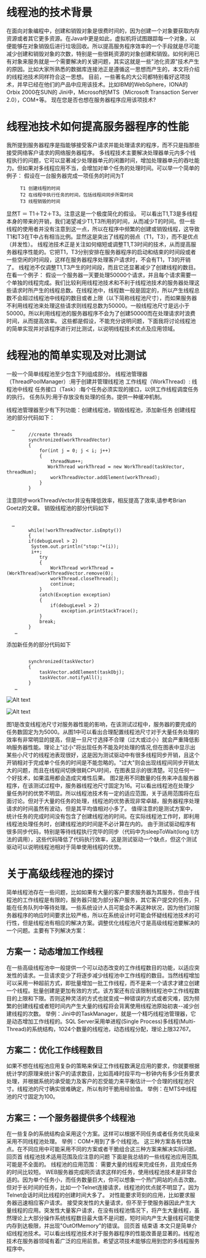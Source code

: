 # 线程池的技术背景
在面向对象编程中，创建和销毁对象是很费时间的，因为创建一个对象要获取内存资源或者其它更多资源。在Java中更是如此，虚拟机将试图跟踪每一个对象，以便能够在对象销毁后进行垃圾回收。所以提高服务程序效率的一个手段就是尽可能减少创建和销毁对象的次数，特别是一些很耗资源的对象创建和销毁。如何利用已有对象来服务就是一个需要解决的关键问题，其实这就是一些"池化资源"技术产生的原因。比如大家所熟悉的数据库连接池正是遵循这一思想而产生的，本文将介绍的线程池技术同样符合这一思想。
目前，一些著名的大公司都特别看好这项技术，并早已经在他们的产品中应用该技术。比如IBM的WebSphere，IONA的Orbix 2000在SUN的 Jini中，Microsoft的MTS（Microsoft Transaction Server 2.0），COM+等。
现在您是否也想在服务器程序应用该项技术?

# 线程池技术如何提高服务器程序的性能
我所提到服务器程序是指能够接受客户请求并能处理请求的程序，而不只是指那些接受网络客户请求的网络服务器程序。
多线程技术主要解决处理器单元内多个线程执行的问题，它可以显著减少处理器单元的闲置时间，增加处理器单元的吞吐能力。但如果对多线程应用不当，会增加对单个任务的处理时间。可以举一个简单的例子：
假设在一台服务器完成一项任务的时间为T

```
     T1 创建线程的时间
     T2 在线程中执行任务的时间，包括线程间同步所需时间
     T3 线程销毁的时间

```

显然T ＝ T1＋T2＋T3。注意这是一个极度简化的假设。
可以看出T1,T3是多线程本身的带来的开销，我们渴望减少T1,T3所用的时间，从而减少T的时间。但一些线程的使用者并没有注意到这一点，所以在程序中频繁的创建或销毁线程，这导致T1和T3在T中占有相当比例。显然这是突出了线程的弱点（T1，T3），而不是优点（并发性）。
线程池技术正是关注如何缩短或调整T1,T3时间的技术，从而提高服务器程序性能的。它把T1，T3分别安排在服务器程序的启动和结束的时间段或者一些空闲的时间段，这样在服务器程序处理客户请求时，不会有T1，T3的开销了。
线程池不仅调整T1,T3产生的时间段，而且它还显著减少了创建线程的数目。在看一个例子：
假设一个服务器一天要处理50000个请求，并且每个请求需要一个单独的线程完成。我们比较利用线程池技术和不利于线程池技术的服务器处理这些请求时所产生的线程总数。在线程池中，线程数一般是固定的，所以产生线程总数不会超过线程池中线程的数目或者上限（以下简称线程池尺寸），而如果服务器不利用线程池来处理这些请求则线程总数为50000。一般线程池尺寸是远小于50000。所以利用线程池的服务器程序不会为了创建50000而在处理请求时浪费时间，从而提高效率。
这些都是假设，不能充分说明问题，下面我将讨论线程池的简单实现并对该程序进行对比测试，以说明线程技术优点及应用领域。

# 线程池的简单实现及对比测试
一般一个简单线程池至少包含下列组成部分。
线程池管理器（ThreadPoolManager）:用于创建并管理线程池
工作线程（WorkThread）: 线程池中线程
任务接口（Task）:每个任务必须实现的接口，以供工作线程调度任务的执行。
任务队列:用于存放没有处理的任务。提供一种缓冲机制。

线程池管理器至少有下列功能：创建线程池，销毁线程池，添加新任务 创建线程池的部分代码如下：

```
  …
        //create threads
        synchronized(workThreadVector)
        {
            for(int j = 0; j < i; j++)
            {
                threadNum++;
               WorkThread workThread = new WorkThread(taskVector, threadNum);
                workThreadVector.addElement(workThread);
            }
        }

```

注意同步workThreadVector并没有降低效率，相反提高了效率,请参考Brian Goetz的文章。 销毁线程池的部分代码如下

```

  …
        while(!workThreadVector.isEmpty())
        {
        if(debugLevel > 2)
         System.out.println("stop:"+(i));
         i++;
            try
            {
                WorkThread workThread = (WorkThread)workThreadVector.remove(0);
                workThread.closeThread();
                continue;
            }
            catch(Exception exception)
            {
                if(debugLevel > 2)
                    exception.printStackTrace();
            }
            break;
        }
   …

```
添加新任务的部分代码如下

```

        synchronized(taskVector)
        {
            taskVector.addElement(taskObj);
            taskVector.notifyAll();
        }
   …

```
![Alt text](images/ThreadPoolTest1.gif)

![Alt text](images/ThreadPoolTest2.gif)

图1是改变线程池尺寸对服务器性能的影响，在该测试过程中，服务器的要完成的任务数固定为为5000。从图1中可以看出合理配置线程池尺寸对于大量任务处理的效率有非常明显的提高，但是一旦尺寸选择不合理（过大或过小）就会严重降低影响服务器性能。理论上"过小"将出现任务不能及时处理的情况,但在图表中显示出某些小尺寸的线程池表现很好，这是因为测试驱动中有很多线程同步开销，且这个开销相对于完成单个任务的时间是不能忽略的。"过大"则会出现线程间同步开销太大的问题，而且在线程间切换很耗CPU时间，在图表显示的很清楚。可见任何一个好技术，如果滥用都会造成灾难性后果。
图2是用不同数量的任务来冲击服务器程序，在该测试过程中，服务器线程池尺寸固定为16。可以看出线程池在处理少量任务时的优势不明显。所以线程池技术有一定的适应范围，关于适用范围将在后面讨论。但对于大量的任务的处理，线程池的优势表现非常卓越，服务器程序处理请求的时间虽然有波动，但是其平均值相对小多了。
值得注意的是测试方案中，统计任务的完成时间没有包含了创建线程池的时间。在实际线程池工作时，即利用线程池处理任务时，创建线程池的时间是不必计算在内的。
由于测试驱动程序有很多同步代码，特别是等待线程执行完毕的同步（代码中为sleepToWait(long l)方法的调用），这些代码降低了代码执行效率，这是测试驱动一个缺点，但这个测试驱动可以说明线程池相对于简单使用线程的优势。

# 关于高级线程池的探讨
简单线程池存在一些问题，比如如果有大量的客户要求服务器为其服务，但由于线程池的工作线程是有限的，服务器只能为部分客户服务，其它客户提交的任务，只能在任务队列中等待处理。一些系统设计人员可能会不满这种状况，因为他们对服务器程序的响应时间要求比较严格，所以在系统设计时可能会怀疑线程池技术的可行性，但是线程池有相应的解决方案。调整优化线程池尺寸是高级线程池要解决的一个问题。主要有下列解决方案：
## 方案一：动态增加工作线程
在一些高级线程池中一般提供一个可以动态改变的工作线程数目的功能，以适应突发性的请求。一旦请求变少了将逐步减少线程池中工作线程的数目。当然线程增加可以采用一种超前方式，即批量增加一批工作线程，而不是来一个请求才建立创建一个线程。批量创建是更加有效的方式。该方案还有应该限制线程池中工作线程数目的上限和下限。否则这种灵活的方式也就变成一种错误的方式或者灾难，因为频繁的创建线程或者短时间内产生大量的线程将会背离使用线程池原始初衷--减少创建线程的次数。
举例：Jini中的TaskManager，就是一个精巧线程池管理器，它是动态增加工作线程的。SQL Server采用单进程(Single Process)多线程(Multi-Thread)的系统结构，1024个数量的线程池，动态线程分配，理论上限32767。
## 方案二：优化工作线程数目
如果不想在线程池应用复杂的策略来保证工作线程数满足应用的要求，你就要根据统计学的原理来统计客户的请求数目，比如高峰时段平均一秒钟内有多少任务要求处理，并根据系统的承受能力及客户的忍受能力来平衡估计一个合理的线程池尺寸。线程池的尺寸确实很难确定，所以有时干脆用经验值。
举例：在MTS中线程池的尺寸固定为100。
## 方案三：一个服务器提供多个线程池
在一些复杂的系统结构会采用这个方案。这样可以根据不同任务或者任务优先级来采用不同线程池处理。
举例：COM+用到了多个线程池。
这三种方案各有优缺点。在不同应用中可能采用不同的方案或者干脆组合这三种方案来解决实际问题。
回页首
线程池技术适用范围及应注意的问题
下面是我总结的一些线程池应用范围,可能是不全面的。
线程池的应用范围：
需要大量的线程来完成任务，且完成任务的时间比较短。 WEB服务器完成网页请求这样的任务，使用线程池技术是非常合适的。因为单个任务小，而任务数量巨大，你可以想象一个热门网站的点击次数。 但对于长时间的任务，比如一个Telnet连接请求，线程池的优点就不明显了。因为Telnet会话时间比线程的创建时间大多了。
对性能要求苛刻的应用，比如要求服务器迅速相应客户请求。
接受突发性的大量请求，但不至于使服务器因此产生大量线程的应用。突发性大量客户请求，在没有线程池情况下，将产生大量线程，虽然理论上大部分操作系统线程数目最大值不是问题，短时间内产生大量线程可能使内存到达极限，并出现"OutOfMemory"的错误。
回页首
结束语
本文只是简单介绍线程池技术。可以看出线程池技术对于服务器程序的性能改善是显著的。线程池技术在服务器领域有着广泛的应用前景。希望这项技术能够应用到您的多线程服务程序中。



 

